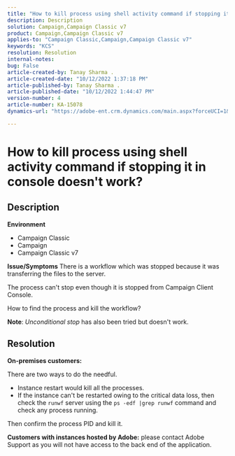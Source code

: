 ```yaml
---
title: "How to kill process using shell activity command if stopping it in console doesn't work?"
description: Description
solution: Campaign,Campaign Classic v7
product: Campaign,Campaign Classic v7
applies-to: "Campaign Classic,Campaign,Campaign Classic v7"
keywords: "KCS"
resolution: Resolution
internal-notes: 
bug: False
article-created-by: Tanay Sharma .
article-created-date: "10/12/2022 1:37:18 PM"
article-published-by: Tanay Sharma .
article-published-date: "10/12/2022 1:44:47 PM"
version-number: 4
article-number: KA-15078
dynamics-url: "https://adobe-ent.crm.dynamics.com/main.aspx?forceUCI=1&pagetype=entityrecord&etn=knowledgearticle&id=873dc8f7-324a-ed11-bba2-0022480868ff"

---
```

# How to kill process using shell activity command if stopping it in console doesn't work?

## Description

<b>Environment</b>
- Campaign Classic
- Campaign
- Campaign Classic v7



<b>Issue/Symptoms</b>
There is a workflow which was stopped because it was transferring the files to the server.

 The process can't stop even though it is stopped from Campaign Client Console.

 How to find the process and kill the workflow?

<b>Note</b>: *Unconditional stop* has also been tried but doesn't work.


## Resolution


<b>On-premises</b><b> customers:</b>

There are two ways to do the needful.

- Instance restart would kill all the processes.
- If the instance can't be restarted owing to the critical data loss, then check the `runwf` server using the `ps -edf |grep runwf` command and check any process running.


Then confirm the process PID and kill it.

<b>Customers with instances hosted by Adobe:</b> please contact Adobe Support as you will not have access to the back end of the application.
